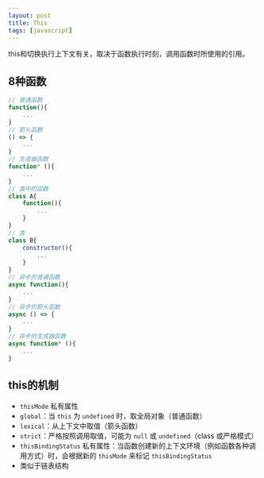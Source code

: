 ```yaml
---
layout: post
title: This
tags: [javascript]
---
```

this和切换执行上下文有关，取决于函数执行时刻，调用函数时所使用的引用。

## 8种函数

```js
// 普通函数
function(){
	...
}
// 箭头函数
() => {
	...
}
// 生成器函数
function* (){
	...
}
// 类中的函数
class A{
	function(){
		...
	}
}
// 类
class B{
	constructor(){
		...
	}
}
// 异步的普通函数
async function(){
	...
}
// 异步的箭头函数
async () => {
	...
}
// 异步的生成器函数
async function* (){
	...
}
```

## this的机制

- `thisMode` 私有属性
- `global`：当 `this` 为 `undefined` 时，取全局对象（普通函数）
- `lexical`：从上下文中取值（箭头函数）
- `strict`：严格按照调用取值，可能为 `null` 或 `undefined`（class 或严格模式）
- `thisBindingStatus` 私有属性：当函数创建新的上下文环境（例如函数各种调用方式）时，会根据新的 `thisMode` 来标记 `thisBindingStatus`
- 类似于链表结构
